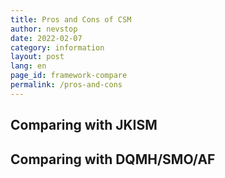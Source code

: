 ```yaml
---
title: Pros and Cons of CSM
author: nevstop
date: 2022-02-07
category: information
layout: post
lang: en
page_id: framework-compare
permalink: /pros-and-cons
---
```


## Comparing with JKISM



## Comparing with DQMH/SMO/AF
